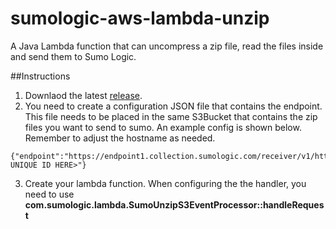 # sumologic-aws-lambda-unzip
A Java Lambda function that can uncompress a zip file, read the files inside and send them to Sumo Logic.

##Instructions
1. Downlaod the latest [release](https://github.com/frankreno/sumologic-aws-lambda-unzip/releases/tag/1.0.0).
2. You need to create a configuration JSON file that contains the endpoint.  This file needs to be placed in the same S3Bucket that contains the zip files you want to send to sumo.  An example config is shown below.  Remember to adjust the hostname as needed.
```
{"endpoint":"https://endpoint1.collection.sumologic.com/receiver/v1/http/<YOUR UNIQUE ID HERE>"}
```
3. Create your lambda function.  When configuring the the handler, you need to use **com.sumologic.lambda.SumoUnzipS3EventProcessor::handleRequest**